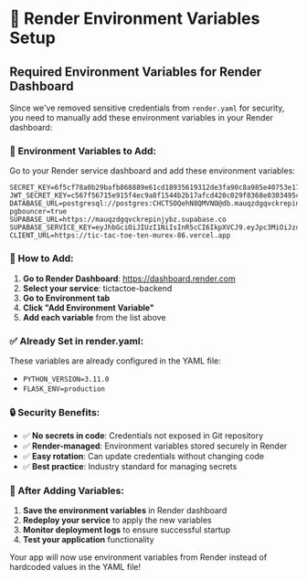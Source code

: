 # 🔧 Render Environment Variables Setup

## Required Environment Variables for Render Dashboard

Since we've removed sensitive credentials from `render.yaml` for security, you need to manually add these environment variables in your Render dashboard:

### 🔑 Environment Variables to Add:

Go to your Render service dashboard and add these environment variables:

```
SECRET_KEY=6f5cf78a0b29bafb868889e61cd18935619312de3fa90c8a985e40753e1730a9
JWT_SECRET_KEY=c567f56715e915f4ec9a8f1544b2b17afcd420c029f8368e0303495c0e2ca177
DATABASE_URL=postgresql://postgres:CHCTSOQehN8QMVNO@db.mauqzdgqvckrepinjybz.supabase.co:6543/postgres?pgbouncer=true
SUPABASE_URL=https://mauqzdgqvckrepinjybz.supabase.co
SUPABASE_SERVICE_KEY=eyJhbGciOiJIUzI1NiIsInR5cCI6IkpXVCJ9.eyJpc3MiOiJzdXBhYmFzZSIsInJlZiI6Im1hdXF6ZGdxdmNrcmVwaW5qeWJ6Iiwicm9sZSI6InNlcnZpY2Vfcm9sZSIsImlhdCI6MTc0ODg4NjUyMCwiZXhwIjoyMDY0NDYyNTIwfQ.VWqomYXkBiVZQfxuoKMkcpZfllDkhvGLzcrDz1FZDpk
CLIENT_URL=https://tic-tac-toe-ten-murex-86.vercel.app
```

### 📝 How to Add:

1. **Go to Render Dashboard**: https://dashboard.render.com
2. **Select your service**: tictactoe-backend
3. **Go to Environment tab**
4. **Click "Add Environment Variable"**
5. **Add each variable** from the list above

### ✅ Already Set in render.yaml:

These variables are already configured in the YAML file:

- `PYTHON_VERSION=3.11.0`
- `FLASK_ENV=production`

### 🔒 Security Benefits:

- ✅ **No secrets in code**: Credentials not exposed in Git repository
- ✅ **Render-managed**: Environment variables stored securely in Render
- ✅ **Easy rotation**: Can update credentials without changing code
- ✅ **Best practice**: Industry standard for managing secrets

### 🚀 After Adding Variables:

1. **Save the environment variables** in Render dashboard
2. **Redeploy your service** to apply the new variables
3. **Monitor deployment logs** to ensure successful startup
4. **Test your application** functionality

Your app will now use environment variables from Render instead of hardcoded values in the YAML file!
